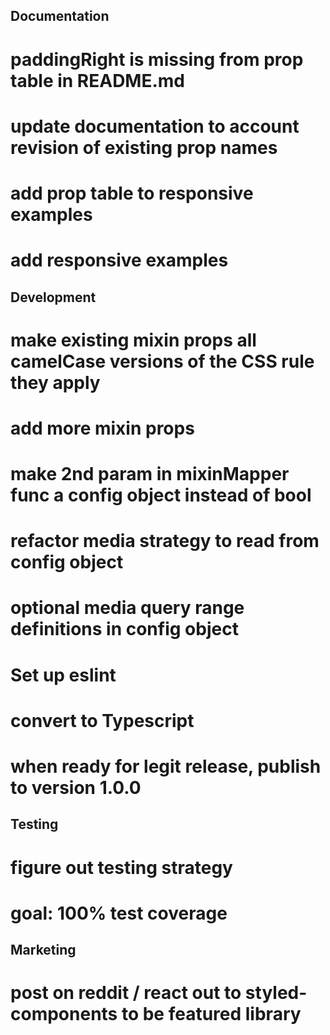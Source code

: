 ## Documentation
# paddingRight is missing from prop table in README.md
# update documentation to account revision of existing prop names
# add prop table to responsive examples
# add responsive examples

## Development
# make existing mixin props all camelCase versions of the CSS rule they apply
# add more mixin props
# make 2nd param in mixinMapper func a config object instead of bool
# refactor media strategy to read from config object
# optional media query range definitions in config object
# Set up eslint
# convert to Typescript
# when ready for legit release, publish to version 1.0.0

## Testing
# figure out testing strategy
# goal: 100% test coverage

## Marketing
# post on reddit / react out to styled-components to be featured library

